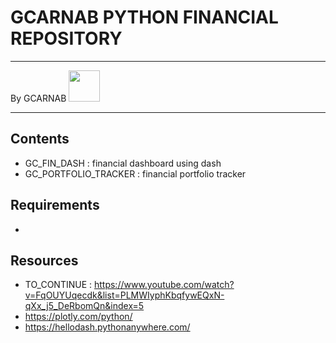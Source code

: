 # GCARNAB PYTHON FINANCIAL REPOSITORY
___

By GCARNAB <a href='https://github.com/gcarnab'> <img src='https://avatars.githubusercontent.com/u/15156604?v=4' width="50"/></a>
___

## Contents 

- GC_FIN_DASH : financial dashboard using dash
- GC_PORTFOLIO_TRACKER : financial portfolio tracker

## Requirements 

- 

## Resources 
- TO_CONTINUE : https://www.youtube.com/watch?v=FqOUYUqecdk&list=PLMWIyphKbqfywEQxN-qXx_j5_DeRbomQn&index=5
- https://plotly.com/python/
- https://hellodash.pythonanywhere.com/



